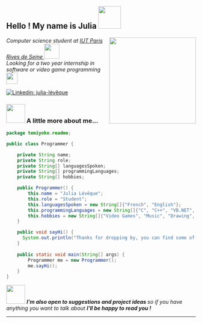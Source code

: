 <h2> Hello ! My name is Julia <img src="https://media.giphy.com/media/UowWJdCjKLFF15Rmet/giphy.gif" width="60"></h2>

<img align='right' src="https://media.giphy.com/media/J6VwCNMsCvy8itOXkX/giphy.gif" width="230">
<p><em> Computer science student at <a href="https://iutparis-seine.u-paris.fr"> IUT Paris Rives de Seine </a><img src="https://media.giphy.com/media/kdQF3hmlKMqVOhsoAv/giphy.gif" width="40"></br> Looking for a two year internship in software or video game programming </a><img src="https://media.giphy.com/media/W2sGjKKmBpkQkOqCID/giphy.gif" width="30"> 
</em></p>

[![Linkedin: julia-lévêque](https://img.shields.io/badge/-julia--lévêque-blue?style=flat-square&logo=Linkedin&logoColor=white&link=https://www.linkedin.com/in/julia-lévêque/)](https://www.linkedin.com/in/julia-lévêque/)

### <img src="https://media.giphy.com/media/lSUc9xwYs6iwNaHnxQ/giphy.gif" width="50"> A little more about me...  

```java
package temiyoko.readme;

public class Programmer {

    private String name;
    private String role;
    private String[] languagesSpoken;
    private String[] programmingLanguages;
    private String[] hobbies;

    public Programmer() {
        this.name = "Julia Lévêque";
        this.role = "Student";
        this.languagesSpoken = new String[]{"French", "English"};
        this.programmingLanguages = new String[]{"C", "C++", "VB.NET", "Python", "Java"};
        this.hobbies = new String[]{"Video Games", "Music", "Drawing", "Coding"};
    }

    public void sayHi() {
      System.out.println("Thanks for dropping by, you can find some of my work in the link down my bio !");
    }
  
    public static void main(String[] args) {
        Programmer me = new Programmer();
        me.sayHi();
    }
}
```

<img src="https://media.giphy.com/media/eHjrC6X9zDIMI0alnP/giphy.gif" width="50"> <em><b>I'm also open to suggestions and project ideas </b> so if you have anything you want to talk about <b> I'll be happy to read you !</b></em>

---
